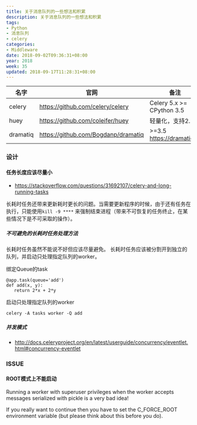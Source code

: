 ```yaml
---
title: 关于消息队列的一些想法和积累
description: 关于消息队列的一些想法和积累
tags:
- Python
- 消息队列
- celery
categories:
- Middleware
date: 2018-09-02T09:36:31+08:00
year: 2018
week: 35
updated: 2018-09-17T11:28:31+08:00
---
```


| 名字 | 官网 | 备注  |
| --- | --- | --- |
| celery | https://github.com/celery/celery | Celery 5.x >= CPython 3.5|
| huey | https://github.com/coleifer/huey | 轻量化，支持2.* |
| dramatiq | https://github.com/Bogdanp/dramatiq | >=3.5 https://dramatiq.io |

<!-- more -->

### 设计

#### 任务长度应该尽量小

* https://stackoverflow.com/questions/31692107/celery-and-long-running-tasks

长耗时任务还带来更新耗时更长的问题。当需要更新程序的时候，由于还有任务在执行，只能使用`kill -9 ****` 来强制结束进程（带来不可恢复的任务终止，在某些情况下是不可采取的操作）。

##### 不可避免的长耗时任务处理方法
 长耗时任务虽然不能说不好但应该尽量避免。
 长耗时任务应该被分割开到独立的队列，并启动只处理指定队列的worker。

绑定Queue的task 
 ```
 @app.task(queue='add')
def add(x, y):
    return 2*x + 2*y
```

启动只处理指定队列的worker
```
celery -A tasks worker -Q add
```
 
##### 并发模式
* http://docs.celeryproject.org/en/latest/userguide/concurrency/eventlet.html#concurrency-eventlet


### ISSUE
#### ROOT模式上不能启动

Running a worker with superuser privileges when the
worker accepts messages serialized with pickle is a very bad idea!

If you really want to continue then you have to set the C_FORCE_ROOT
environment variable (but please think about this before you do).